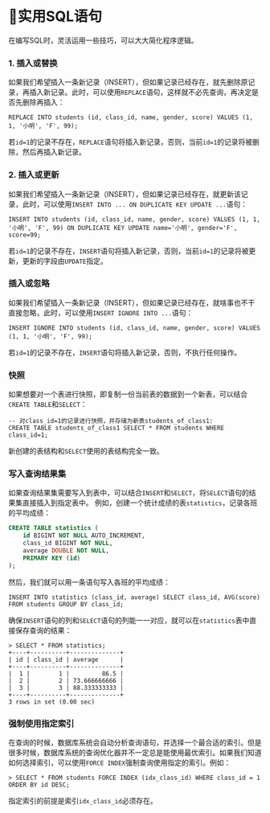 # 🌻实用SQL语句

在编写SQL时，灵活运用一些技巧，可以大大简化程序逻辑。


### 1. 插入或替换
如果我们希望插入一条新记录（INSERT），但如果记录已经存在，就先删除原记录，再插入新记录。此时，可以使用`REPLACE`语句，这样就不必先查询，再决定是否先删除再插入：
```
REPLACE INTO students (id, class_id, name, gender, score) VALUES (1, 1, '小明', 'F', 99);
```
若`id=1`的记录不存在，`REPLACE`语句将插入新记录，否则，当前`id=1`的记录将被删除，然后再插入新记录。
### 2. 插入或更新
如果我们希望插入一条新记录（INSERT），但如果记录已经存在，就更新该记录，此时，可以使用`INSERT INTO ... ON DUPLICATE KEY UPDATE ...`语句：
```
INSERT INTO students (id, class_id, name, gender, score) VALUES (1, 1, '小明', 'F', 99) ON DUPLICATE KEY UPDATE name='小明', gender='F', score=99;
```
若`id=1`的记录不存在，`INSERT`语句将插入新记录，否则，当前`id=1`的记录将被更新，更新的字段由`UPDATE`指定。
### 插入或忽略
如果我们希望插入一条新记录（INSERT），但如果记录已经存在，就啥事也不干直接忽略，此时，可以使用`INSERT IGNORE INTO ...`语句：
```
INSERT IGNORE INTO students (id, class_id, name, gender, score) VALUES (1, 1, '小明', 'F', 99);
```
若`id=1`的记录不存在，`INSERT`语句将插入新记录，否则，不执行任何操作。
### 快照
如果想要对一个表进行快照，即复制一份当前表的数据到一个新表，可以结合`CREATE TABLE`和`SELECT`：
```
-- 对class_id=1的记录进行快照，并存储为新表students_of_class1:
CREATE TABLE students_of_class1 SELECT * FROM students WHERE class_id=1;
```
新创建的表结构和`SELECT`使用的表结构完全一致。
### 写入查询结果集
如果查询结果集需要写入到表中，可以结合`INSERT`和`SELECT`，将`SELECT`语句的结果集直接插入到指定表中。
例如，创建一个统计成绩的表`statistics`，记录各班的平均成绩：
```sql
CREATE TABLE statistics (
    id BIGINT NOT NULL AUTO_INCREMENT,
    class_id BIGINT NOT NULL,
    average DOUBLE NOT NULL,
    PRIMARY KEY (id)
);
```
然后，我们就可以用一条语句写入各班的平均成绩：
```
INSERT INTO statistics (class_id, average) SELECT class_id, AVG(score) FROM students GROUP BY class_id;
```
确保`INSERT`语句的列和`SELECT`语句的列能一一对应，就可以在`statistics`表中直接保存查询的结果：
```
> SELECT * FROM statistics;
+----+----------+--------------+
| id | class_id | average      |
+----+----------+--------------+
|  1 |        1 |         86.5 |
|  2 |        2 | 73.666666666 |
|  3 |        3 | 88.333333333 |
+----+----------+--------------+
3 rows in set (0.00 sec)
```
### 强制使用指定索引
在查询的时候，数据库系统会自动分析查询语句，并选择一个最合适的索引。但是很多时候，数据库系统的查询优化器并不一定总是能使用最优索引。如果我们知道如何选择索引，可以使用`FORCE INDEX`强制查询使用指定的索引。例如：
```
> SELECT * FROM students FORCE INDEX (idx_class_id) WHERE class_id = 1 ORDER BY id DESC;
```
指定索引的前提是索引`idx_class_id`必须存在。
